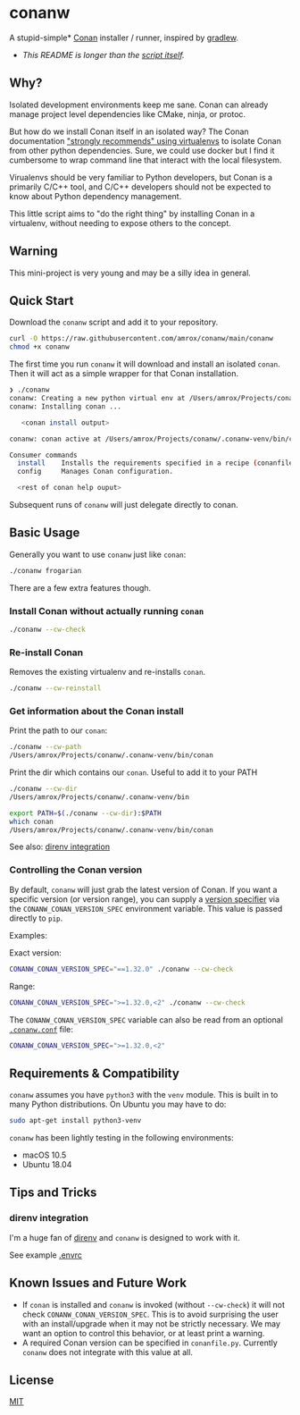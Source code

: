 # conanw

A stupid-simple* [Conan](https://conan.io) installer / runner, inspired by [gradlew](https://docs.gradle.org/current/userguide/gradle_wrapper.html).

* *This README is longer than the [script itself](conanw).*

## Why?

Isolated development environments keep me sane. Conan can already manage project level dependencies like CMake, ninja, or protoc.

But how do we install Conan itself in an isolated way? The Conan documentation ["strongly recommends" using virtualenvs](https://docs.conan.io/en/latest/installation.html) to isolate Conan from other python dependencies. Sure, we could use docker but I find it cumbersome to wrap command line that interact with the local filesystem.

Virualenvs should be very familiar to Python developers, but Conan is a primarily C/C++ tool, and C/C++ developers should not be expected to know about Python dependency management.

This little script aims to "do the right thing" by installing Conan in a virtualenv, without needing to expose others to the concept.

## Warning

This mini-project is very young and may be a silly idea in general.

## Quick Start

Download the `conanw` script and add it to your repository.

```bash
curl -O https://raw.githubusercontent.com/amrox/conanw/main/conanw 
chmod +x conanw
```

The first time you run `conanw` it will download and install an isolated `conan`. Then it will act as a simple wrapper for that Conan installation.

```bash
❯ ./conanw                                                                                                                                                                                 ~/Projects/conanw
conanw: Creating a new python virtual env at /Users/amrox/Projects/conanw/.conanw-venv
conanw: Installing conan ...

   <conan install output>

conanw: conan active at /Users/amrox/Projects/conanw/.conanw-venv/bin/conan

Consumer commands
  install    Installs the requirements specified in a recipe (conanfile.py or conanfile.txt).
  config     Manages Conan configuration.

  <rest of conan help ouput>
```

Subsequent runs of `conanw` will just delegate directly to conan.

## Basic Usage

Generally you want to use `conanw` just like `conan`:

```bash
./conanw frogarian
```

There are a few extra features though.

### Install Conan without actually running `conan`

```bash
./conanw --cw-check
```

### Re-install Conan

Removes the existing virtualenv and re-installs `conan`.

```bash
./conanw --cw-reinstall
```

### Get information about the Conan install

Print the path to our `conan`:

```bash
./conanw --cw-path
/Users/amrox/Projects/conanw/.conanw-venv/bin/conan
```

Print the dir which contains our `conan`. Useful to add it to your PATH

```bash
./conanw --cw-dir
/Users/amrox/Projects/conanw/.conanw-venv/bin
```

```bash
export PATH=$(./conanw --cw-dir):$PATH
which conan
/Users/amrox/Projects/conanw/.conanw-venv/bin/conan
```

See also: [direnv integration](#direnv-integration)

### Controlling the Conan version

By default, `conanw` will just grab the latest version of Conan. If you want a specific version (or version range), you can supply a [version specifier](https://www.python.org/dev/peps/pep-0440/#version-specifiers) via the `CONANW_CONAN_VERSION_SPEC` environment variable. This value is passed directly to `pip`.

Examples:

Exact version:

```bash
CONANW_CONAN_VERSION_SPEC="==1.32.0" ./conanw --cw-check
```

Range:

```bash
CONANW_CONAN_VERSION_SPEC=">=1.32.0,<2" ./conanw --cw-check
```

The `CONANW_CONAN_VERSION_SPEC` variable can also be read from an optional [`.conanw.conf`](examples/conf/.conanw.conf) file:

```bash
CONANW_CONAN_VERSION_SPEC=">=1.32.0,<2"
```

## Requirements & Compatibility

`conanw` assumes you have `python3` with the `venv` module. This is built in to many Python distributions. On Ubuntu you may have to do:

```bash
sudo apt-get install python3-venv
```

`conanw` has been lightly testing in the following environments:

- macOS 10.5
- Ubuntu 18.04

## Tips and Tricks

### direnv integration

I'm a huge fan of [direnv](https://direnv.net) and `conanw` is designed to work with it.

See example [.envrc](examples/direnv/.envrc)

## Known Issues and Future Work

- If `conan` is installed and `conanw` is invoked (without `--cw-check`) it will not check `CONANW_CONAN_VERSION_SPEC`. This is to avoid surprising the user with an install/upgrade when it may not be strictly necessary. We may want an option to control this behavior, or at least print a warning.
- A required Conan version can be specified in `conanfile.py`. Currently `conanw` does not integrate with this value at all.

## License

[MIT](https://github.com/amrox/conanw/blob/main/LICENSE)
